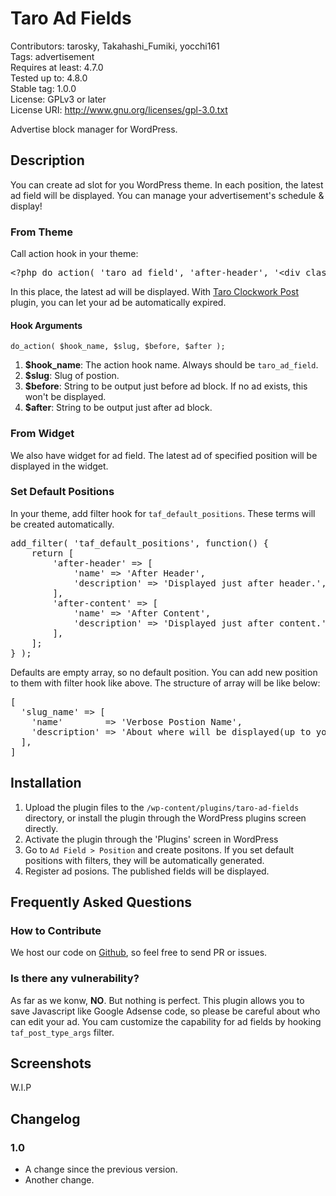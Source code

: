 # Taro Ad Fields

Contributors: tarosky, Takahashi_Fumiki, yocchi161  
Tags: advertisement  
Requires at least: 4.7.0  
Tested up to: 4.8.0  
Stable tag: 1.0.0  
License: GPLv3 or later  
License URI: http://www.gnu.org/licenses/gpl-3.0.txt

Advertise block manager for WordPress.

## Description

You can create ad slot for you WordPress theme.
In each position, the latest ad field will be displayed.
You can manage your advertisement's schedule & display!

### From Theme

Call action hook in your theme:

<pre>
&lt;?php do_action( 'taro_ad_field', 'after-header', '&lt;div class="after-header"&gt;', '&lt;/div&gt;' ); ?&gt;
</pre>



In this place, the latest ad will be displayed.
With [Taro Clockwork Post](https://wordpress.org/plugins/taro-clockwork-post/) plugin, you can let your ad be automatically expired.

#### Hook Arguments

`do_action( $hook_name, $slug, $before, $after );`

1. **$hook_name**: The action hook name. Always should be `taro_ad_field`.
2. **$slug**: Slug of postion.
3. **$before**: String to be output just before ad block. If no ad exists, this won't be displayed.
4. **$after**: String to be output just after ad block.

### From Widget

We also have widget for ad field. The latest ad of specified position will be displayed in the widget.

### Set Default Positions

In your theme, add filter hook for `taf_default_positions`.
These terms will be created automatically.

<pre>
add_filter( 'taf_default_positions', function() {
	return [
		'after-header' => [
			'name' => 'After Header',
			'description' => 'Displayed just after header.',
		],
		'after-content' => [
			'name' => 'After Content',
			'description' => 'Displayed just after content.',
		],
	];
} );
</pre>

Defaults are empty array, so no default position.
You can add new position to them with filter hook like above.
The structure of array will be like below:

<pre>
[
  'slug_name' => [
    'name'        => 'Verbose Postion Name',
    'description' => 'About where will be displayed(up to you)',
  ],
]
</pre>


## Installation

1. Upload the plugin files to the `/wp-content/plugins/taro-ad-fields` directory, or install the plugin through the WordPress plugins screen directly.
2. Activate the plugin through the 'Plugins' screen in WordPress
3. Go to `Ad Field > Position` and create positons. If you set default positions with filters, they will be automatically generated.
4. Register ad posions. The published fields will be displayed.

## Frequently Asked Questions

### How to Contribute

We host our code on [Github](https://github.com/tarosky/taro-ad-fields), so feel free to send PR or issues.

### Is there any vulnerability?

As far as we konw, **NO**. But nothing is perfect.
This plugin allows you to save Javascript like Google Adsense code,
so please be careful about who can edit your ad.
You cam customize the capability for ad fields by hooking `taf_post_type_args` filter.

## Screenshots

W.I.P

## Changelog

### 1.0

* A change since the previous version.
* Another change.

